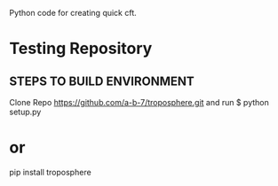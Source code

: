 Python code for creating quick cft.
# Testing Repository
## STEPS TO BUILD ENVIRONMENT
Clone Repo https://github.com/a-b-7/troposphere.git and run $ python setup.py 
# or
pip install troposphere
